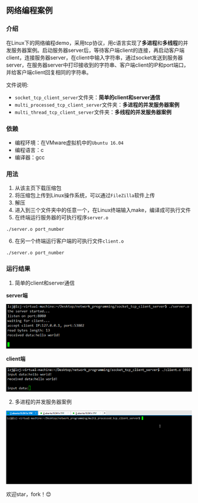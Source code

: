 ## 网络编程案例
### 介绍
在Linux下的网络编程demo，采用tcp协议，用c语言实现了**多进程**和**多线程**的并发服务器案例。启动服务器server后，等待客户端client的连接，再启动客户端client，连接服务器server，在client中输入字符串，通过socket发送到服务器server，在服务器server中打印接收到的字符串、客户端client的IP和port端口，并给客户端client回复相同的字符串。

文件说明:
- `socket_tcp_client_server`文件夹：**简单的client和server通信**
- `multi_processed_tcp_client_server`文件夹：**多进程的并发服务器案例**
- `multi_thread_tcp_client_server`文件夹：**多线程的并发服务器案例**
### 依赖
- 编程环境：在VMware虚拟机中的`Ubuntu 16.04`
- 编程语言：c
- 编译器：gcc

### 用法
1. 从该主页下载压缩包
2. 将压缩包上传到Linux操作系统，可以通过`FileZilla`软件上传
3. 解压
4. 进入到三个文件夹中的任意一个，在Linux终端输入make，编译成可执行文件
5. 在终端运行服务器的可执行程序`server.o`
```
./server.o port_number
```
6. 在另一个终端运行客户端的可执行文件`client.o`
```
./server.o port_number
```
### 运行结果
1. 简单的client和server通信

**server端**

![server](https://github.com/Seaworth/network_programming/blob/master/result_picture/server.png)

**client端**

![client](https://github.com/Seaworth/network_programming/blob/master/result_picture/client.png)

2. 多进程的并发服务器案例

![multi_process_client_server](https://github.com/Seaworth/network_programming/blob/master/result_picture/mutil_processed_tcp_client_server.gif)

欢迎star，fork！:blush:
